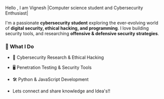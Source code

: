 Hello , I am Vignesh 
|Computer science student and Cybersecurity Enthusiast|

I'm a passionate **cybersecurity student** exploring the ever-evolving world of **digital security, ethical hacking, and programming**. I love building security tools, and researching **offensive & defensive security strategies**.  

### 🚀 **What I Do**
- 🔐 Cybersecurity Research & Ethical Hacking  
- 🖥️ Penetration Testing & Security Tools  
- 🛠️ Python & JavaScript Development

- Lets connect and share knowledge and Idea's!!
